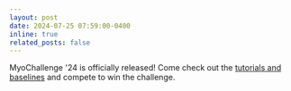 ```yaml
---
layout: post
date: 2024-07-25 07:59:00-0400
inline: true
related_posts: false
---
```


MyoChallenge '24 is officially released! Come check out the [tutorials and baselines](https://sites.google.com/view/myosuite/myochallenge/myochallenge-2024) and compete to win the challenge. 
